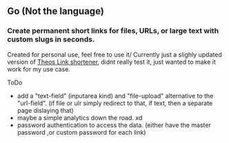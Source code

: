 ## Go (Not the language)

### Create permanent short links for files, URLs, or large text with custom slugs in seconds.

Created for personal use, feel free to use it/
Currently just a slighly updated version of [Theos Link shortener](https://github.com/t3dotgg/joltik), didnt really test it, just wanted to make it work for my use case.

ToDo

- add a "text-field" (inputarea kind) and "file-upload" alternative to the "url-field". (if file or ulr simply redirect to that, if text, then a separate page dislaying that)
- maybe a simple analytics down the road. xd
- password authentication to access the data. (either have the master password ,or custom password for each link)
